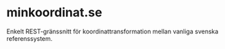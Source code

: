 # minkoordinat.se

Enkelt REST-gränssnitt för koordinattransformation mellan vanliga svenska referenssystem.
